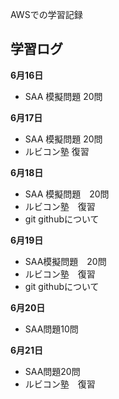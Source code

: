 AWSでの学習記録　
##  学習ログ

**6月16日**
  - SAA 模擬問題 20問

**6月17日**
  - SAA 模擬問題 20問
  - ルビコン塾 復習
    
**6月18日**
  - SAA 模擬問題　20問
  - ルビコン塾　復習
  - git githubについて
    
**6月19日**
  - SAA模擬問題　20問
  - ルビコン塾　復習
  - git githubについて

**6月20日**
  - SAA問題10問　

**6月21日**
 - SAA問題20問
 - ルビコン塾　復習  


